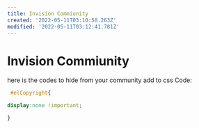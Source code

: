 ```yaml
---
title: Invision Commiunity
created: '2022-05-11T03:10:58.263Z'
modified: '2022-05-11T03:12:41.781Z'
---
```


# Invision Commiunity

here is the codes to hide from your community
add to css
Code:
```css
 #elCopyright{

display:none !important;

}
```
